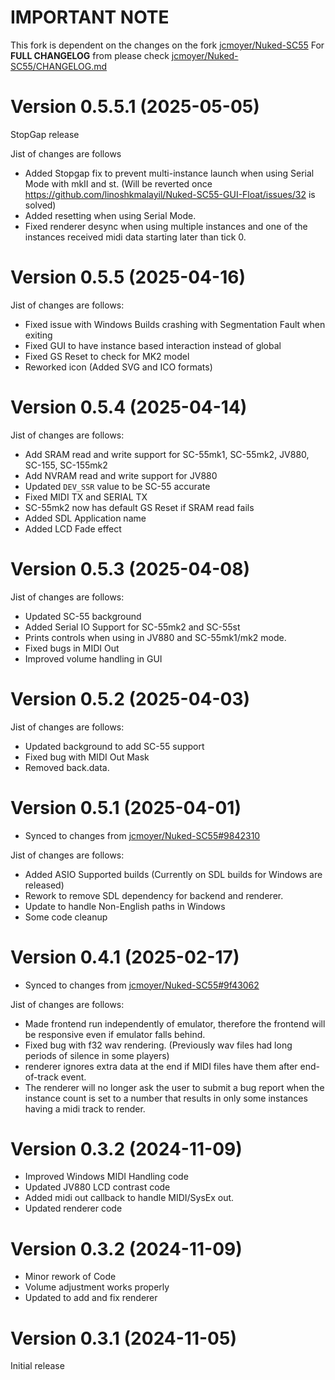 # IMPORTANT NOTE

This fork is dependent on the changes on the fork [jcmoyer/Nuked-SC55](https://github.com/jcmoyer/Nuked-SC55)
For **FULL CHANGELOG** from please check [jcmoyer/Nuked-SC55/CHANGELOG.md](https://github.com/jcmoyer/Nuked-SC55/blob/master/CHANGELOG.md)

# Version 0.5.5.1 (2025-05-05)
StopGap release

Jist of changes are follows
- Added Stopgap fix to prevent multi-instance launch when using Serial Mode with mkII and st. (Will be reverted once https://github.com/linoshkmalayil/Nuked-SC55-GUI-Float/issues/32 is solved)
- Added resetting when using Serial Mode.
- Fixed renderer desync when using multiple instances and one of the instances received midi data starting later than tick 0.

# Version 0.5.5 (2025-04-16)

Jist of changes are follows:
- Fixed issue with Windows Builds crashing with Segmentation Fault when exiting
- Fixed GUI to have instance based interaction instead of global
- Fixed GS Reset to check for MK2 model
- Reworked icon (Added SVG and ICO formats)

# Version 0.5.4 (2025-04-14)

Jist of changes are follows:
- Add SRAM read and write support for SC-55mk1, SC-55mk2, JV880, SC-155, SC-155mk2
- Add NVRAM read and write support for JV880
- Updated `DEV_SSR` value to be SC-55 accurate
- Fixed MIDI TX and SERIAL TX
- SC-55mk2 now has default GS Reset if SRAM read fails
- Added SDL Application name
- Added LCD Fade effect

# Version 0.5.3 (2025-04-08)

Jist of changes are follows:
- Updated SC-55 background
- Added Serial IO Support for SC-55mk2 and SC-55st
- Prints controls when using in JV880 and SC-55mk1/mk2 mode.
- Fixed bugs in MIDI Out
- Improved volume handling in GUI

# Version 0.5.2 (2025-04-03)

Jist of changes are follows:
- Updated background to add SC-55 support
- Fixed bug with MIDI Out Mask
- Removed back.data.

# Version 0.5.1 (2025-04-01)

- Synced to changes from [jcmoyer/Nuked-SC55#9842310](https://github.com/jcmoyer/Nuked-SC55/commit/984231094fcb977af9f22a7c30e129ee8afc7914)

Jist of changes are follows:
- Added ASIO Supported builds (Currently on SDL builds for Windows are released)
- Rework to remove SDL dependency for backend and renderer.
- Update to handle Non-English paths in Windows
- Some code cleanup

# Version 0.4.1 (2025-02-17)

- Synced to changes from [jcmoyer/Nuked-SC55#9f43062](https://github.com/jcmoyer/Nuked-SC55/commit/9f4306240f8edab806ceaced3917cd18e9412642)

Jist of changes are follows:
- Made frontend run independently of emulator, therefore the frontend will be responsive even if emulator falls behind.
- Fixed bug with f32 wav rendering. (Previously wav files had long periods of silence in some players)
- renderer ignores extra data at the end if MIDI files have them after end-of-track event.
- The renderer will no longer ask the user to submit a bug report when the instance count is set to a number that results in only some instances having a midi track to render.

# Version 0.3.2 (2024-11-09)

- Improved Windows MIDI Handling code
- Updated JV880 LCD contrast code
- Added midi out callback to handle MIDI/SysEx out.
- Updated renderer code

# Version 0.3.2 (2024-11-09)

- Minor rework of Code
- Volume adjustment works properly
- Updated to add and fix renderer

# Version 0.3.1 (2024-11-05)

Initial release